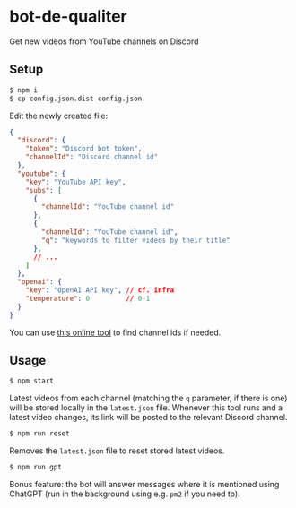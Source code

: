 # bot-de-qualiter

Get new videos from YouTube channels on Discord

## Setup

```sh
$ npm i
$ cp config.json.dist config.json
```

Edit the newly created file:

```json
{
  "discord": {
    "token": "Discord bot token",
    "channelId": "Discord channel id"
  },
  "youtube": {
    "key": "YouTube API key",
    "subs": [
      {
        "channelId": "YouTube channel id"
      },
      {
        "channelId": "YouTube channel id",
        "q": "keywords to filter videos by their title"
      },
      // ...
    ]
  },
  "openai": {
    "key": "OpenAI API key", // cf. infra
    "temperature": 0         // 0-1
  }
}
```

You can use [this online tool](https://commentpicker.com/youtube-channel-id.php) to find channel ids if needed.

## Usage

```sh
$ npm start
```

Latest videos from each channel (matching the `q` parameter, if there is one) will be stored locally in the `latest.json` file. Whenever this tool runs and a latest video changes, its link will be posted to the relevant Discord channel.

```sh
$ npm run reset
```

Removes the `latest.json` file to reset stored latest videos.

```sh
$ npm run gpt
```

Bonus feature: the bot will answer messages where it is mentioned using ChatGPT (run in the background using e.g. `pm2` if you need to).
